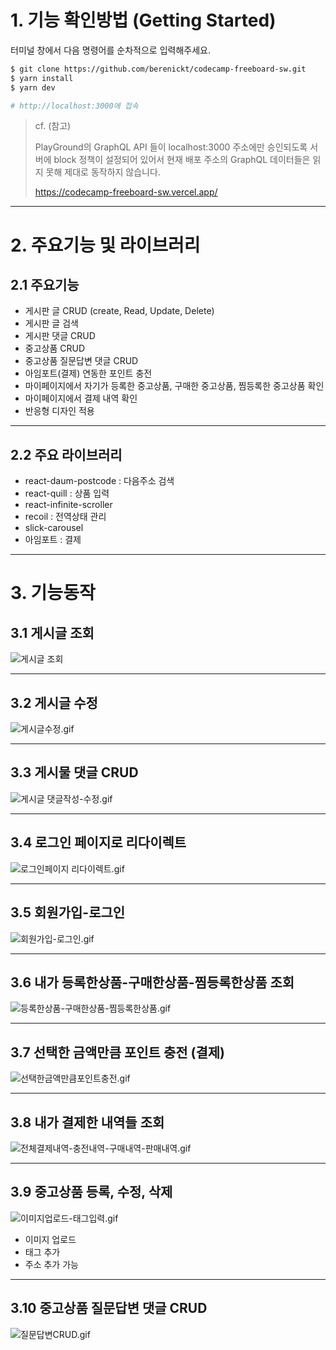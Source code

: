 # 1. 기능 확인방법 (Getting Started)

터미널 창에서 다음 명령어를 순차적으로 입력해주세요.

```bash
$ git clone https://github.com/berenickt/codecamp-freeboard-sw.git
$ yarn install
$ yarn dev

# http://localhost:3000에 접속
```

> cf. (참고)
>
> PlayGround의 GraphQL API 들이 localhost:3000 주소에만 승인되도록 서버에 block 정책이 설정되어 있어서
> 현재 배포 주소의 GraphQL 데이터들은 읽지 못해 제대로 동작하지 않습니다. 
>
> https://codecamp-freeboard-sw.vercel.app/

------

# 2. 주요기능 및 라이브러리

## 2.1 주요기능

* 게시판 글 CRUD (create, Read, Update, Delete)
* 게시판 글 검색
* 게시판 댓글 CRUD
* 중고상품 CRUD
* 중고상품 질문답변 댓글 CRUD
* 아임포트(결제) 연동한 포인트 충전
* 마이페이지에서 자기가 등록한 중고상품, 구매한 중고상품, 찜등록한 중고상품 확인
* 마이페이지에서 결제 내역 확인
* 반응형 디자인 적용

------

## 2.2 주요 라이브러리

* react-daum-postcode : 다음주소 검색
* react-quill : 상품 입력
* react-infinite-scroller
* recoil : 전역상태 관리
* slick-carousel
* 아임포트 : 결제

------

# 3. 기능동작

## 3.1 게시글 조회

![게시글 조회](https://raw.githubusercontent.com/berenickt/codecamp-freeboard-sw/main/public/readme/게시글-조회.gif)

------

## 3.2 게시글 수정

![게시글수정.gif](https://raw.githubusercontent.com/berenickt/codecamp-freeboard-sw/main/public/readme/게시글수정.gif)

------

## 3.3 게시물 댓글 CRUD

![게시글 댓글작성-수정.gif](https://raw.githubusercontent.com/berenickt/codecamp-freeboard-sw/main/public/readme/게시글-댓글작성-수정.gif)

------

## 3.4 로그인 페이지로 리다이렉트

![로그인페이지 리다이렉트.gif](https://raw.githubusercontent.com/berenickt/codecamp-freeboard-sw/main/public/readme/로그인페이지-리다이렉트.gif)

------

## 3.5 회원가입-로그인

![회원가입-로그인.gif](https://raw.githubusercontent.com/berenickt/codecamp-freeboard-sw/main/public/readme/회원가입-로그인.gif)

------

## 3.6 내가 등록한상품-구매한상품-찜등록한상품 조회

![등록한상품-구매한상품-찜등록한상품.gif ](https://raw.githubusercontent.com/berenickt/codecamp-freeboard-sw/main/public/readme/등록한상품-구매한상품-찜등록한상품.gif)

------

## 3.7 선택한 금액만큼 포인트 충전 (결제)

![선택한금액만큼포인트충전.gif](https://raw.githubusercontent.com/berenickt/codecamp-freeboard-sw/main/public/readme/선택한금액만큼포인트충전.gif)

------

## 3.8 내가 결제한 내역들 조회

![전체결제내역-충전내역-구매내역-판매내역.gif](https://raw.githubusercontent.com/berenickt/codecamp-freeboard-sw/main/public/readme/전체결제내역-충전내역-구매내역-판매내역.gif)

------

## 3.9 중고상품 등록, 수정, 삭제

![이미지업로드-태그입력.gif](https://raw.githubusercontent.com/berenickt/codecamp-freeboard-sw/main/public/readme/이미지업로드-태그입력.gif)

* 이미지 업로드
* 태그 추가
* 주소 추가 가능

------

## 3.10 중고상품 질문답변 댓글 CRUD

![질문답변CRUD.gif](https://raw.githubusercontent.com/berenickt/codecamp-freeboard-sw/main/public/readme/질문답변CRUD.gif)

